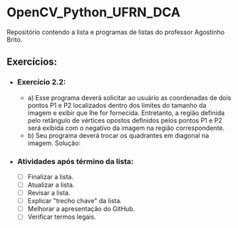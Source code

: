 # OpenCV_Python_UFRN_DCA
Repositório contendo a lista e programas de listas do professor Agostinho Brito.

## Exercícios:
- ### Exercício 2.2:
  - a) Esse programa deverá solicitar ao usuário as coordenadas de dois pontos P1 e P2 localizados dentro dos limites do tamanho da imagem e exibir que lhe for fornecida. Entretanto, a região definida pelo retângulo de vértices opostos definidos pelos pontos P1 e P2 será exibida com o negativo da imagem na região correspondente.
  - b) Seu programa deverá trocar os quadrantes em diagonal na imagem.
Solução:

- ### Atividades após término da lista:
    - [ ] Finalizar a lista.
    - [ ] Atualizar a lista.
    - [ ] Revisar a lista.
    - [ ] Explicar "trecho chave" da lista.
    - [ ] Melhorar a apresentação do GitHub.
    - [ ] Verificar termos legais.
